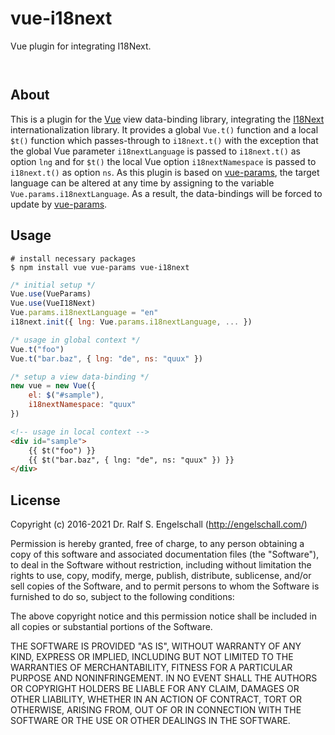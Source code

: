 
vue-i18next
===========

Vue plugin for integrating I18Next.

<p/>
<img src="https://nodei.co/npm/vue-i18next.png?downloads=true&stars=true" alt=""/>

<p/>
<img src="https://david-dm.org/rse/vue-i18next.png" alt=""/>

About
-----

This is a plugin for the [Vue](http://vuejs.org) view data-binding
library, integrating the [I18Next](http://i18next.com) internationalization library.
It provides a global `Vue.t()` function and a local `$t()` function which
passes-through to `i18next.t()` with the exception that the global
Vue parameter `i18nextLanguage` is passed to `i18next.t()` as option
`lng` and for `$t()` the local Vue option `i18nextNamespace` is
passed to `i18next.t()` as option `ns`. As this plugin is based
on [vue-params](https://github.com/rse/vue-params), the target language
can be altered at any time by assigning to the variable
`Vue.params.i18nextLanguage`. As a result, the data-bindings will
be forced to update by [vue-params](https://github.com/rse/vue-params).

Usage
-----

```shell
# install necessary packages
$ npm install vue vue-params vue-i18next
```

```js
/* initial setup */
Vue.use(VueParams)
Vue.use(VueI18Next)
Vue.params.i18nextLanguage = "en"
i18next.init({ lng: Vue.params.i18nextLanguage, ... })
```

```js
/* usage in global context */
Vue.t("foo")
Vue.t("bar.baz", { lng: "de", ns: "quux" })
```

```js
/* setup a view data-binding */
new vue = new Vue({
    el: $("#sample"),
    i18nextNamespace: "quux"
})
```

```html
<!-- usage in local context -->
<div id="sample">
    {{ $t("foo") }}
    {{ $t("bar.baz", { lng: "de", ns: "quux" }) }}
</div>
```

License
-------

Copyright (c) 2016-2021 Dr. Ralf S. Engelschall (http://engelschall.com/)

Permission is hereby granted, free of charge, to any person obtaining
a copy of this software and associated documentation files (the
"Software"), to deal in the Software without restriction, including
without limitation the rights to use, copy, modify, merge, publish,
distribute, sublicense, and/or sell copies of the Software, and to
permit persons to whom the Software is furnished to do so, subject to
the following conditions:

The above copyright notice and this permission notice shall be included
in all copies or substantial portions of the Software.

THE SOFTWARE IS PROVIDED "AS IS", WITHOUT WARRANTY OF ANY KIND,
EXPRESS OR IMPLIED, INCLUDING BUT NOT LIMITED TO THE WARRANTIES OF
MERCHANTABILITY, FITNESS FOR A PARTICULAR PURPOSE AND NONINFRINGEMENT.
IN NO EVENT SHALL THE AUTHORS OR COPYRIGHT HOLDERS BE LIABLE FOR ANY
CLAIM, DAMAGES OR OTHER LIABILITY, WHETHER IN AN ACTION OF CONTRACT,
TORT OR OTHERWISE, ARISING FROM, OUT OF OR IN CONNECTION WITH THE
SOFTWARE OR THE USE OR OTHER DEALINGS IN THE SOFTWARE.

